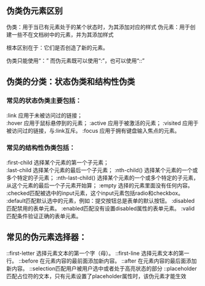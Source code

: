 ## 伪类伪元素区别
伪类：用于当已有元素处于的某个状态时，为其添加对应的样式
伪元素：用于创建一些不在文档树中的元素，并为其添加样式

根本区别在于：它们是否创造了新的元素。

伪类只能使用“：”
而伪元素既可以使用“:”，也可以使用“::”

## 伪类的分类：状态伪类和结构性伪类

### 常见的状态伪类主要包括：

  :link 应用于未被访问过的链接；    
  :hover 应用于鼠标悬停到的元素；
  :active 应用于被激活的元素；
  :visited 应用于被访问过的链接，与:link互斥。
  :focus 应用于拥有键盘输入焦点的元素。
### 常见的结构性伪类包括：

  :first-child 选择某个元素的第一个子元素；  
  :last-child 选择某个元素的最后一个子元素；
  :nth-child() 选择某个元素的一个或多个特定的子元素；
  :nth-last-child() 选择某个元素的一个或多个特定的子元素，从这个元素的最后一个子元素开始算；
  :empty 选择的元素里面没有任何内容。
  :checked匹配被选中的input元素，这个input元素包括radio和checkbox。
  :default匹配默认选中的元素，例如：提交按钮总是表单的默认按钮。
  :disabled匹配禁用的表单元素。
  :enabled匹配没有设置disabled属性的表单元素。
  :valid匹配条件验证正确的表单元素。

## 常见的伪元素选择器：
  ::first-letter 选择元素文本的第一个字（母）。
  ::first-line 选择元素文本的第一行。
  ::before 在元素内容的最前面添加新内容。
  ::after 在元素内容的最后面添加新内容。
  ::selection匹配用户被用户选中或者处于高亮状态的部分
  ::placeholder匹配占位符的文本，只有元素设置了placeholder属性时，该伪元素才能生效